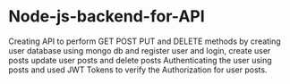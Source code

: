 # Node-js-backend-for-API
Creating API to perform GET POST PUT and DELETE methods by creating user database using mongo db and register user and login, create user posts update user posts and delete posts Authenticating the user using posts and used JWT Tokens to verify the Authorization for user posts.
